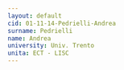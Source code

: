 ```yaml
---
layout: default 
cid: 01-11-14-Pedrielli-Andrea
surname: Pedrielli
name: Andrea
university: Univ. Trento
unita: ECT - LISC
---
```

